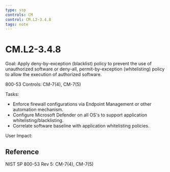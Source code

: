 ```yaml
---
type: ssp
controls: CM
control: CM.L2-3.4.8
tags: note
---
```


# CM.L2-3.4.8

Goal: Apply deny-by-exception (blacklist) policy to prevent the use of unauthorized software or deny-all, permit-by-exception (whitelisting) policy to allow the execution of authorized software.

800-53 Controls: CM-7(4), CM-7(5)

Tasks:

- Enforce firewall configurations via Endpoint Management or other automation mechanism.
- Configure Microsoft Defender on all OS's to support application whitelisting/blacklisting.
- Correlate software baseline with application whitelisting policies.

User Impact:

## Reference

NIST SP 800-53 Rev 5: CM-7(4), CM-7(5)